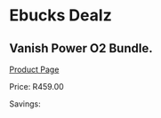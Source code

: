 
# Ebucks Dealz
## Vanish Power O2 Bundle.
[Product Page](https://www.ebucks.com/web/shop/productSelected.do?prodId=1099042241&catId=375509364)

Price: R459.00

Savings: 


	